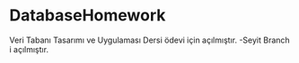 # DatabaseHomework
Veri Tabanı Tasarımı  ve Uygulaması  Dersi ödevi için açılmıştır.
-Seyit Branch i açılmıştır.

